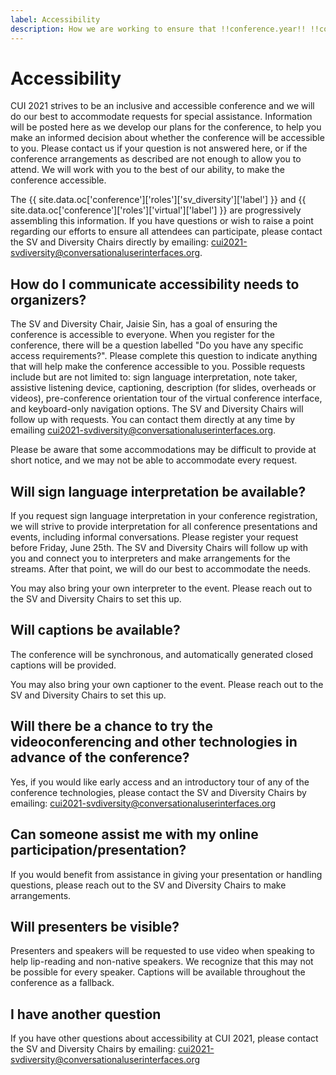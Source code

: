 ```yaml
---
label: Accessibility
description: How we are working to ensure that !!conference.year!! !!conference.full_name!! is accessible for all attendees.
---
```


# Accessibility

CUI 2021 strives to be an inclusive and accessible conference and we will do our best to accommodate requests for special assistance. Information will be posted here as we develop our plans for the conference, to help you make an informed decision about whether the conference will be accessible to you. Please contact us if your question is not answered here, or if the conference arrangements as described are not enough to allow you to attend. We will work with you to the best of our ability, to make the conference accessible.

The {{ site.data.oc['conference']['roles']['sv_diversity']['label'] }} and {{ site.data.oc['conference']['roles']['virtual']['label'] }} are progressively assembling this information. If you have questions or wish to raise a point regarding our efforts to ensure all attendees can participate, please contact the SV and Diversity Chairs directly by emailing: <a href="mailto:cui2021-svdiversity@conversationaluserinterfaces.org">cui2021-svdiversity@conversationaluserinterfaces.org</a>.

## How do I communicate accessibility needs to organizers?

The SV and Diversity Chair, Jaisie Sin, has a goal of ensuring the conference is accessible to everyone. When you register for the conference, there will be a question labelled "Do you have any specific access requirements?". Please complete this question to indicate anything that will help make the conference accessible to you. Possible requests include but are not limited to: sign language interpretation, note taker, assistive listening device, captioning, description (for slides, overheads or videos), pre-conference orientation tour of the virtual conference interface, and keyboard-only navigation options. The SV and Diversity Chairs will follow up with requests. You can contact them directly at any time by emailing <a href="mailto:cui2021-svdiversity@conversationaluserinterfaces.org">cui2021-svdiversity@conversationaluserinterfaces.org</a>.

Please be aware that some accommodations may be difficult to provide at short notice, and we may not be able to accommodate every request.

## Will sign language interpretation be available?

If you request sign language interpretation in your conference registration, we will strive to provide interpretation for all conference presentations and events, including informal conversations. Please register your request before Friday, June 25th. The SV and Diversity Chairs will follow up with you and connect you to interpreters and make arrangements for the streams. After that point, we will do our best to accommodate the needs.

You may also bring your own interpreter to the event. Please reach out to the SV and Diversity Chairs to set this up.

## Will captions be available?

The conference will be synchronous, and automatically generated closed captions will be provided.

You may also bring your own captioner to the event. Please reach out to the SV and Diversity Chairs to set this up.

## Will there be a chance to try the videoconferencing and other technologies in advance of the conference?

Yes, if you would like early access and an introductory tour of any of the conference technologies, please contact the SV and Diversity Chairs by emailing: <a href="mailto:cui2021-svdiversity@conversationaluserinterfaces.org">cui2021-svdiversity@conversationaluserinterfaces.org</a>

## Can someone assist me with my online participation/presentation?

If you would benefit from assistance in giving your presentation or handling questions, please reach out to the SV and Diversity Chairs to make arrangements.

## Will presenters be visible?

Presenters and speakers will be requested to use video when speaking to help lip-reading and non-native speakers. We recognize that this may not be possible for every speaker. Captions will be available throughout the conference as a fallback.

## I have another question

If you have other questions about accessibility at CUI 2021, please contact the SV and Diversity Chairs by emailing: <a href="mailto:cui2021-svdiversity@conversationaluserinterfaces.org">cui2021-svdiversity@conversationaluserinterfaces.org</a>
